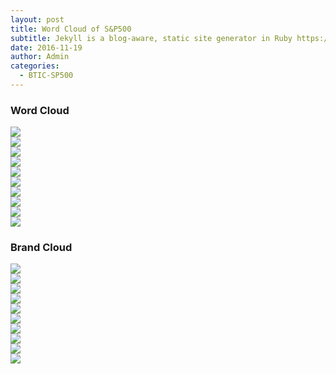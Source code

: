 ```yaml
---
layout: post
title: Word Cloud of S&P500
subtitle: Jekyll is a blog-aware, static site generator in Ruby https://jekyllrb.com
date: 2016-11-19
author: Admin
categories:
  - BTIC-SP500
---
```


<h3> Word Cloud </h3>
<div class="col-md-6 col-sm-12">
  <img src= "{{site.baseurl}}/img/word_clouds/cluster_01.png">
</div>
<div class="col-md-6 col-sm-12">
  <img src= "{{site.baseurl}}/img/word_clouds/cluster_02.png">
</div>
<div class="col-md-6 col-sm-12">
  <img src= "{{site.baseurl}}/img/word_clouds/cluster_03.png">
</div>
<div class="col-md-6 col-sm-12">
  <img src= "{{site.baseurl}}/img/word_clouds/cluster_04.png">
</div>
<div class="col-md-6 col-sm-12">
  <img src= "{{site.baseurl}}/img/word_clouds/cluster_05.png">
</div>
<div class="col-md-6 col-sm-12">
  <img src= "{{site.baseurl}}/img/word_clouds/cluster_06.png">
</div>
<div class="col-md-6 col-sm-12">
  <img src= "{{site.baseurl}}/img/word_clouds/cluster_07.png">
</div>
<div class="col-md-6 col-sm-12">
  <img src= "{{site.baseurl}}/img/word_clouds/cluster_08.png">
</div>
<div class="col-md-6 col-sm-12">
  <img src= "{{site.baseurl}}/img/word_clouds/cluster_09.png">
</div>
<div class="col-md-6 col-sm-12">
  <img src= "{{site.baseurl}}/img/word_clouds/cluster_10.png">
</div>

<h3> Brand Cloud </h3>
<div class="col-md-6 col-sm-12">
  <img src= "{{site.baseurl}}/img/word_clouds/Securities/cluster_01.png">
</div>
<div class="col-md-6 col-sm-12">
  <img src= "{{site.baseurl}}/img/word_clouds/Securities/cluster_02.png">
</div>
<div class="col-md-6 col-sm-12">
  <img src= "{{site.baseurl}}/img/word_clouds/Securities/cluster_03.png">
</div>
<div class="col-md-6 col-sm-12">
  <img src= "{{site.baseurl}}/img/word_clouds/Securities/cluster_04.png">
</div>
<div class="col-md-6 col-sm-12">
  <img src= "{{site.baseurl}}/img/word_clouds/Securities/cluster_05.png">
</div>
<div class="col-md-6 col-sm-12">
  <img src= "{{site.baseurl}}/img/word_clouds/Securities/cluster_06.png">
</div>
<div class="col-md-6 col-sm-12">
  <img src= "{{site.baseurl}}/img/word_clouds/Securities/cluster_07.png">
</div>
<div class="col-md-6 col-sm-12">
  <img src= "{{site.baseurl}}/img/word_clouds/Securities/cluster_08.png">
</div>
<div class="col-md-6 col-sm-12">
  <img src= "{{site.baseurl}}/img/word_clouds/Securities/cluster_09.png">
</div>
<div class="col-md-6 col-sm-12">
  <img src= "{{site.baseurl}}/img/word_clouds/Securities/cluster_10.png">
</div>
